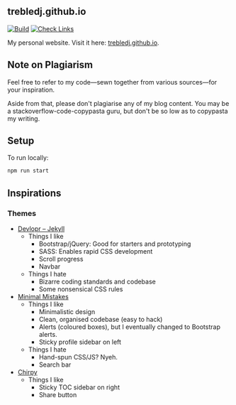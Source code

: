 ## trebledj.github.io

[![Build](https://github.com/TrebledJ/trebledj.github.io/actions/workflows/deploy.yml/badge.svg)](https://github.com/TrebledJ/trebledj.github.io/actions/workflows/deploy.yml)
[![Check Links](https://github.com/TrebledJ/trebledj.github.io/actions/workflows/links.yml/badge.svg)](https://github.com/TrebledJ/trebledj.github.io/actions/workflows/links.yml)

My personal website. Visit it here: [trebledj.github.io](https://trebledj.github.io).

## Note on Plagiarism

Feel free to refer to my code—sewn together from various sources—for your inspiration.

Aside from that, please don't plagiarise any of my blog content.
You may be a stackoverflow-code-copypasta guru, but don't be so low as to copypasta my writing.

## Setup

To run locally:

```sh
npm run start
```

## Inspirations

### Themes
* [Devlopr – Jekyll](https://github.com/sujaykundu777/devlopr-jekyll)
  * Things I like
    * Bootstrap/jQuery: Good for starters and prototyping
    * SASS: Enables rapid CSS development
    * Scroll progress
    * Navbar
  * Things I hate
    * Bizarre coding standards and codebase
    * Some nonsensical CSS rules
* [Minimal Mistakes](https://mmistakes.github.io/minimal-mistakes/)
  * Things I like
    * Minimalistic design
    * Clean, organised codebase (easy to hack)
    * Alerts (coloured boxes), but I eventually changed to Bootstrap alerts.
    * Sticky profile sidebar on left
  * Things I hate
    * Hand-spun CSS/JS? Nyeh.
    * Search bar
* [Chirpy](https://jamstackthemes.dev/demo/theme/eleventy-chirpy-blog-template/)
  * Things I like
    * Sticky TOC sidebar on right
    * Share button

